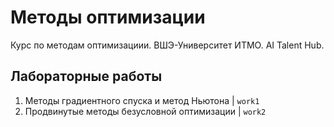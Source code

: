 # Методы оптимизации
Курс по методам оптимизациии. ВШЭ-Университет ИТМО. AI Talent Hub.

## Лабораторные работы
1. Методы градиентного спуска и метод
Ньютона | `work1`
2. Продвинутые методы безусловной оптимизации | `work2`